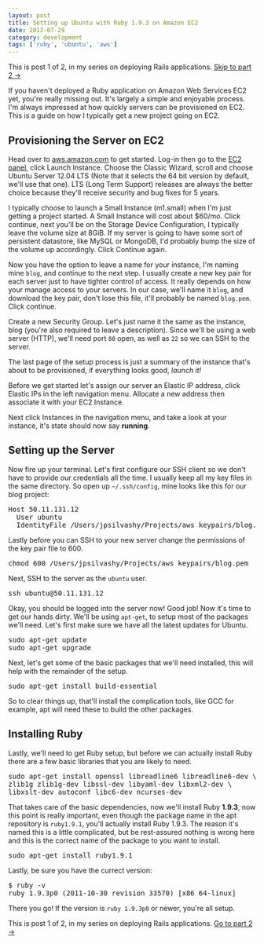 ```yaml
---
layout: post
title: Setting up Ubuntu with Ruby 1.9.3 on Amazon EC2
date: 2012-07-29
category: development 
tags: ['ruby', 'ubuntu', 'aws']
---
```


<div class='leader_note'>
	This is post 1 of 2, in my series on deploying Rails applications. <a href="/posts/deploying-a-rails-application-on-amazon-ec2/">Skip to part 2 &rarr;</a>
</div>

If you haven't deployed a Ruby application on Amazon Web Services EC2 yet, you're really missing out. It's largely a simple and enjoyable process. I'm always impressed at how quickly servers can be provisioned on EC2. This is a guide on how I typically get a new project going on EC2.

## Provisioning the Server on EC2

Head over to [aws.amazon.com](http://aws.amazon.com) to get started. Log-in then go to the [EC2 panel](https://console.aws.amazon.com/ec2/), click Launch Instance. Choose the Classic Wizard, scroll and choose Ubuntu Server 12.04 LTS (Note that it selects the 64 bit version by default, we'll use that one). LTS (Long Term Support) releases are always the better choice because they'll receive security and bug fixes for 5 years.

I typically choose to launch a Small Instance (m1.small) when I'm just getting a project started. A Small Instance will cost about $60/mo. Click continue, next you'll be on the Storage Device Configuration, I typically leave the volume size at 8GiB. If my server is going to have some sort of persistent datastore, like MySQL or MongoDB, I'd probably bump the size of the volume up accordingly. Click Continue again.

Now you have the option to leave a name for your instance, I'm naming mine `blog`, and continue to the next step. I usually create a new key pair for each server just to have tighter control of access. It really depends on how your manage access to your servers. In our case, we'll name it `blog`, and download the key pair, don't lose this file, it'll probably be named `blog.pem`. Click continue.

Create a new Security Group. Let's just name it the same as the instance, blog (you're also required to leave a description). Since we'll be using a web server (HTTP), we'll need port `80` open, as well as `22` so we can SSH to the server.

The last page of the setup process is just a summary of the instance that's about to be provisioned, if everything looks good, *launch it!*

Before we get started let's assign our server an Elastic IP address, click Elastic IPs in the left navigation menu. Allocate a new address then associate it with your EC2 Instance. 

Next click Instances in the navigation menu, and take a look at your instance, it's state should now say **running**.

## Setting up the Server

Now fire up your terminal. Let's first configure our SSH client so we don't have to provide our credentials all the time. I usually keep all my key files in the same directory. So open up `~/.ssh/config`, mine looks like this for our blog project:

<pre>
Host 50.11.131.12
  User ubuntu
  IdentityFile /Users/jpsilvashy/Projects/aws_keypairs/blog.pem
</pre>

Lastly before you can SSH to your new server change the permissions of the key pair file to 600.

<pre>
chmod 600 /Users/jpsilvashy/Projects/aws_keypairs/blog.pem
</pre>

Next, SSH to the server as the `ubuntu` user.

<pre>
ssh ubuntu@50.11.131.12
</pre>

Okay, you should be logged into the server now! Good job! Now it's time to get our hands dirty. We'll be using `apt-get`, to setup most of the packages we'll need. Let's first make sure we have all the latest updates for Ubuntu.

<pre>
sudo apt-get update
sudo apt-get upgrade
</pre>

Next, let's get some of the basic packages that we'll need installed, this will help with the remainder of the setup.

<pre>
sudo apt-get install build-essential
</pre>

So to clear things up, that'll install the complication tools, like GCC for example, apt will need these to build the other packages.

## Installing Ruby

Lastly, we'll need to get Ruby setup, but before we can actually install Ruby there are a few basic libraries that you are likely to need.

<pre>
sudo apt-get install openssl libreadline6 libreadline6-dev \
zlib1g zlib1g-dev libssl-dev libyaml-dev libxml2-dev \
libxslt-dev autoconf libc6-dev ncurses-dev
</pre>

That takes care of the basic dependencies, now we'll install Ruby **1.9.3**, now this point is really important, even though the package name in the apt repository is `ruby1.9.1`, you'll actually install Ruby 1.9.3. The reason it's named this is a little complicated, but be rest-assured nothing is wrong here and this is the correct name of the package to you want to install.

<pre>
sudo apt-get install ruby1.9.1
</pre>

Lastly, be sure you have the currect version:

<pre>
$ ruby -v
ruby 1.9.3p0 (2011-10-30 revision 33570) [x86_64-linux]
</pre>

There you go! If the version is `ruby 1.9.3p0` or newer, you're all setup.

<div class='leader_note'>
	This is post 1 of 2, in my series on deploying Rails applications. <a href="/posts/deploying-a-rails-application-on-amazon-ec2/">Go to part 2 &rarr;</a>
</div>